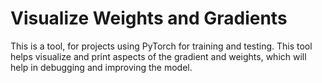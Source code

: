 # Visualize Weights and Gradients

This is a tool, for projects using PyTorch for training and testing. This tool helps visualize and print aspects of the gradient and weights, which will help in debugging and improving the model.
